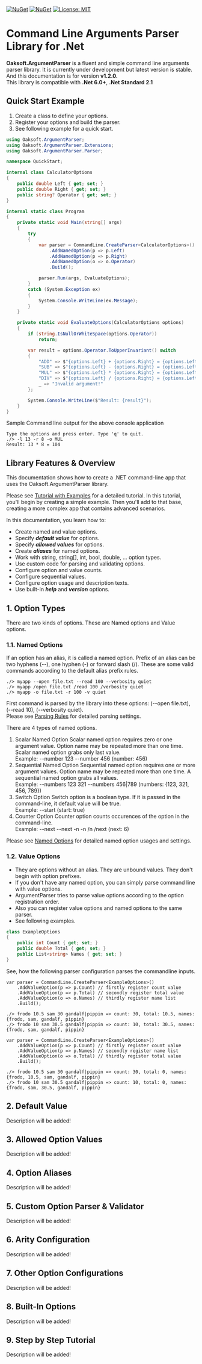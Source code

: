 [![NuGet](https://img.shields.io/nuget/dt/Oaksoft.ArgumentParser.svg)](https://www.nuget.org/packages/Oaksoft.ArgumentParser/)
[![NuGet](https://img.shields.io/nuget/vpre/Oaksoft.ArgumentParser.svg)](https://www.nuget.org/packages/Oaksoft.ArgumentParser/)
[![License: MIT](https://img.shields.io/badge/License-MIT-blue.svg)](https://github.com/orakist/Oaksoft.ArgumentParser/blob/dev/LICENSE.md)

# Command Line Arguments Parser Library for .Net

**Oaksoft.ArgumentParser** is a fluent and simple command line arguments parser library. It is currently under development but latest version is stable. And this documentation is for version **v1.2.0.**\
This library is compatible with **.Net 6.0+**, **.Net Standard 2.1**

## Quick Start Example

1. Create a class to define your options.
2. Register your options and build the parser.
3. See following example for a quick start.

```cs
using Oaksoft.ArgumentParser;
using Oaksoft.ArgumentParser.Extensions;
using Oaksoft.ArgumentParser.Parser;

namespace QuickStart;

internal class CalculatorOptions
{
    public double Left { get; set; }
    public double Right { get; set; }
    public string? Operator { get; set; }
}

internal static class Program
{
    private static void Main(string[] args)
    {
        try
        {
            var parser = CommandLine.CreateParser<CalculatorOptions>()
                .AddNamedOption(p => p.Left)
                .AddNamedOption(p => p.Right)
                .AddNamedOption(o => o.Operator)
                .Build();

            parser.Run(args, EvaluateOptions);
        }
        catch (System.Exception ex)
        {
            System.Console.WriteLine(ex.Message);
        }
    }

    private static void EvaluateOptions(CalculatorOptions options)
    {
        if (string.IsNullOrWhiteSpace(options.Operator))
            return;

        var result = options.Operator.ToUpperInvariant() switch
        {
            "ADD" => $"{options.Left} + {options.Right} = {options.Left + options.Right}",
            "SUB" => $"{options.Left} - {options.Right} = {options.Left - options.Right}",
            "MUL" => $"{options.Left} * {options.Right} = {options.Left * options.Right}",
            "DIV" => $"{options.Left} / {options.Right} = {options.Left / options.Right}",
            _ => "Invalid argument!"
        };

        System.Console.WriteLine($"Result: {result}");
    }
}
```

Sample Command line output for the above console application

```
Type the options and press enter. Type 'q' to quit.
./> -l 13 -r 8 -o MUL
Result: 13 * 8 = 104
```

## Library Features & Overview
This documentation shows how to create a .NET command-line app that uses the Oaksoft.ArgumentParser library.

Please see [Tutorial with Examples](https://github.com/orakist/Oaksoft.ArgumentParser/blob/dev/docs/Tutorial.md) for a detailed tutorial. In this tutorial, you'll begin by creating a simple example. Then you'll add to that base, creating a more complex app that contains advanced scenarios.

In this documentation, you learn how to:

- Create named and value options.
- Specify ***default value*** for options.
- Specify ***allowed values*** for options.
- Create ***aliases*** for named options.
- Work with string, string[], int, bool, double, ... option types.
- Use custom code for parsing and validating options.
- Configure option and value counts.
- Configure sequential values.
- Configure option usage and description texts.
- Use built-in ***help*** and ***version*** options.

## 1. Option Types

There are two kinds of options. These are Named options and Value options.

### 1.1. Named Options

If an option has an alias, it is called a named option. Prefix of an alias can be two hyphens (--), one hyphen (-) or forward slash (/). 
These are some valid commands according to the default alias prefix rules.

```
./> myapp --open file.txt --read 100 --verbosity quiet
./> myapp /open file.txt /read 100 /verbosity quiet
./> myapp -o file.txt -r 100 -v quiet
```

First command is parsed by the library into these options: (--open file.txt), (--read 10), (--verbosity quiet).\
Please see [Parsing Rules](https://github.com/orakist/Oaksoft.ArgumentParser/blob/dev/docs/ParsingRules.md) for detailed parsing settings.

There are 4 types of named options.

1. Scalar Named Option
   Scalar named option requires zero or one argument value. Option name may be repeated more than one time. Scalar named option grabs only last value.\
   Example: --number 123 --number 456 (number: 456)
2. Sequential Named Option
   Sequential named option requires one or more argument values. Option name may be repeated more than one time. A sequential named option grabs all values.\
   Example: --numbers 123 321 --numbers 456|789 (numbers: {123, 321, 456, 789})
3. Switch Option
   Switch option is a boolean type. If it is passed in the command-line, it default value will be true.\
   Example: --start (start: true)
4. Counter Option
   Counter option counts occurences of the option in the command-line.\
   Example: --next --next -n -n /n /next (next: 6)

Please see [Named Options](https://github.com/orakist/Oaksoft.ArgumentParser/blob/dev/docs/NamedOptions.md) for detailed named option usages and settings.

### 1.2. Value Options

- They are options without an alias. They are unbound values. They don't begin with option prefixes.
- If you don't have any named option, you can simply parse command line with value options.
- ArgumentParser tries to parse value options according to the option registration order.
- Also you can register value options and named options to the same parser.
- See following examples.

```cs
class ExampleOptions
{
    public int Count { get; set; }
    public double Total { get; set; }
    public List<string> Names { get; set; }
}
```

See, how the following parser configuration parses the commandline inputs.

```
var parser = CommandLine.CreateParser<ExampleOptions>()
    .AddValueOption(p => p.Count) // firstly register count value
    .AddValueOption(p => p.Total) // secondly register total value
    .AddValueOption(o => o.Names) // thirdly register name list
    .Build();

./> frodo 10.5 sam 30 gandalf|pippin => count: 30, total: 10.5, names: {frodo, sam, gandalf, pippin}
./> frodo 10 sam 30.5 gandalf|pippin => count: 10, total: 30.5, names: {frodo, sam, gandalf, pippin}
```

```
var parser = CommandLine.CreateParser<ExampleOptions>()
    .AddValueOption(p => p.Count) // firstly register count value
    .AddValueOption(p => p.Names) // secondly register name list
    .AddValueOption(o => o.Total) // thirdly register total value
    .Build();

./> frodo 10.5 sam 30 gandalf|pippin => count: 30, total: 0, names: {frodo, 10.5, sam, gandalf, pippin}
./> frodo 10 sam 30.5 gandalf|pippin => count: 10, total: 0, names: {frodo, sam, 30.5, gandalf, pippin}
```

## 2. Default Value

Description will be added!

## 3. Allowed Option Values

Description will be added!

## 4. Option Aliases

Description will be added!

## 5. Custom Option Parser & Validator

Description will be added!

## 6. Arity Configuration

Description will be added!

## 7. Other Option Configurations

Description will be added!

## 8. Built-In Options

Description will be added!

## 9. Step by Step Tutorial

Description will be added!
